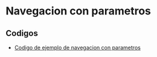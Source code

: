 # Navegacion con parametros

## Codigos

- [Codigo de ejemplo de navegacion con parametros](https://github.com/daniel18acevedo/DA2-Tecnologia/tree/angular-navigation/1-%20Angular%20application/MyNavigationWithParamsExampleApp)

